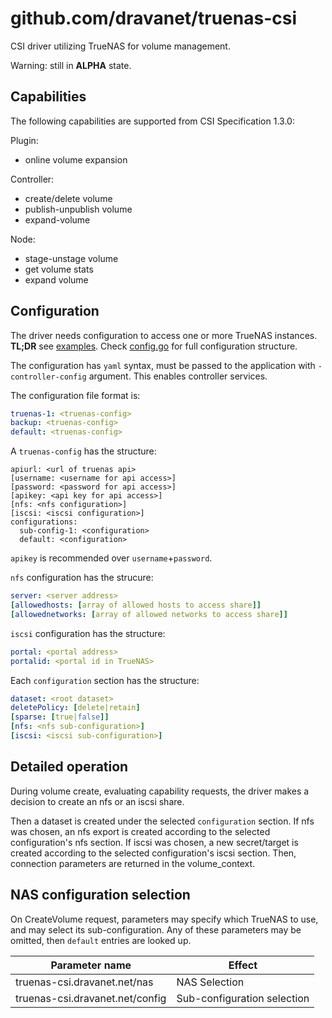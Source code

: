 # github.com/dravanet/truenas-csi

CSI driver utilizing TrueNAS for volume management.

Warning: still in __ALPHA__ state.

## Capabilities

The following capabilities are supported from CSI Specification 1.3.0:

Plugin:
- online volume expansion

Controller:
- create/delete volume
- publish-unpublish volume
- expand-volume

Node:
- stage-unstage volume
- get volume stats
- expand volume

## Configuration

The driver needs configuration to access one or more TrueNAS instances. __TL;DR__ see [examples](examples). Check [config.go](pkg/config/config.go) for full configuration structure.

The configuration has `yaml` syntax, must be passed to the application with `-controller-config` argument. This enables controller services.

The configuration file format is:
```yaml
truenas-1: <truenas-config>
backup: <truenas-config>
default: <truenas-config>
```

A `truenas-config` has the structure:
```
apiurl: <url of truenas api>
[username: <username for api access>]
[password: <password for api access>]
[apikey: <api key for api access>]
[nfs: <nfs configuration>]
[iscsi: <iscsi configuration>]
configurations:
  sub-config-1: <configuration>
  default: <configuration>
```

`apikey` is recommended over `username`+`password`.

`nfs` configuration has the strucure:
```yaml
server: <server address>
[allowedhosts: [array of allowed hosts to access share]]
[allowednetworks: [array of allowed networks to access share]]
```

`iscsi` configuration has the structure:
```yaml
portal: <portal address>
portalid: <portal id in TrueNAS>
```

Each `configuration` section has the structure:
```yaml
dataset: <root dataset>
deletePolicy: [delete|retain]
[sparse: [true|false]]
[nfs: <nfs sub-configuration>]
[iscsi: <iscsi sub-configuration>]
```

## Detailed operation

During volume create, evaluating capability requests, the driver makes a decision to create an nfs or an iscsi share.

Then a dataset is created under the selected `configuration` section. If nfs was chosen, an nfs export is created according to the selected configuration's nfs section. If iscsi was chosen, a new secret/target is created according to the selected configuration's iscsi section. Then, connection parameters are returned in the volume_context.

## NAS configuration selection

On CreateVolume request, parameters may specify which TrueNAS to use, and may select its sub-configuration. Any of these parameters may be omitted, then `default` entries are looked up.

Parameter name | Effect
---------------|--------
truenas-csi.dravanet.net/nas | NAS Selection
truenas-csi.dravanet.net/config | Sub-configuration selection
